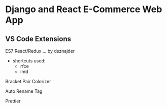 # Django and React E-Commerce Web App

## VS Code Extensions
ES7 React/Redux ... by dsznajder
* shortcuts used:
    * rfce
    * imd

Bracket Pair Colorizer

Auto Rename Tag

Prettier